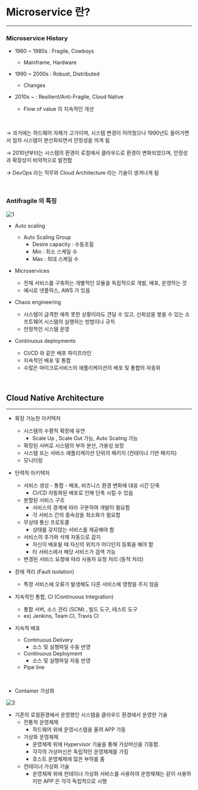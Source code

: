 
# Microservice 란?

---

### Microservice History

- 1960 ~ 1980s : Fragile, Cowboys
    - Mainframe, Hardware


- 1990 ~ 2000s : Robust, Distributed
    - Changes


- 2010s ~ : Resilient/Anti-Fragile, Cloud Native
    - Flow of value 의 지속적인 개선

<br />

→ 과거에는 하드웨어 자체가 고가이며, 시스템 변경이 어려웠으나 1990년도 들어가면서 점차 시스템이 분산화되면서 안정성을 띄게 됨

→ 2010년부터는 시스템의 환경이 로컬에서 클라우드로 환경이 변화되었으며, 안정성과 확장성이 비약적으로 발전함

→ DevOps 라는 직무와 Cloud Architecture 라는 기술이 생겨나게 됨

<br />

### Antifragile 의 특징

![1](https://user-images.githubusercontent.com/41246605/206187700-44658426-f897-4d7f-93a2-1ca7593fa881.png)

- Auto scaling
  - Auto Scaling Group
    - Desire capacity : 수동조절
    - Min : 최소 스케일 수
    - Max : 최대  스케일 수


- Microservices
  - 전체 서비스를 구축하는 개별적인 모듈을 독립적으로 개발, 배포, 운영하는 것
  - 예시로 넷플릭스, AWS 가 있음


- Chaos engineering
  - 시스템이 급격한 예측 못한 상황이라도 견딜 수 있고, 신뢰성을 쌓을 수 있는 소프트웨어 시스템의 실행하는 방법이나 규칙
  - 안정적인 시스템 운영


- Continuous deployments
  - CI/CD 와 같은 배포 파이프라인
  - 지속적인 배포 및 통합
  - 수많은 마이크로서비스의 애플리케이션의 배포 및 통합의 자동화

<br />

## Cloud Native Architecture

---


- 확장 가능한 아키텍처
  - 시스템의 수평적 확장에 유연
    - Scale Up , Scale Out 가능, Auto Scaling 가능
  - 확장된 서버로 시스템의 부하 분산, 가용성 보장
  - 시스템 또는 서비스 애플리케이션 단위의 패키지 (컨테이너 기반 패키지)
  - 모니터링


- 탄력적 아키텍처
  - 서비스 생성 - 통합 - 배포, 비즈니스 환경 변화에 대응 시간 단축
    - CI/CD 자동화된 배포로 인해 단축 시킬 수 있음
  - 분할된 서비스 구조
    - 서비스의 경계에 따라 구분하여 개발이 필요함
    - 각 서비스 간의 종속성을 최소화가 필요함
  - 무상태 통신 프로토콜
    - 상태를 갖지않는 서비스를 제공해야 함
  - 서비스의 추가와 삭제 자동으로 감지
    - 자신이 배포될 때 자신의 위치가 어디인지 등록을 해야 함
    - 타 서비스에서 해당 서비스가 검색 가능
  - 변경된 서비스 요청에 따라 사용자 요청 처리 (동적 처리)


- 장애 격리 (Fault isolation)
  - 특정 서비스에 오류가 발생해도 다른 서비스에 영향을 주지 않음


- 지속적인 통합, CI (Continuous Integration)
  - 통합 서버, 소스 관리 (SCM) , 빌드 도구, 테스트 도구
  - ex) Jenkins, Team CI, Travis CI


- 지속적 배포
  - Continuous Delivery
    - 소스 및 실행파일 수동 반영
  - Continuous Deployment
    - 소스 및 실행파일 자동 반영
  - Pipe line

<br />

- Container 가상화

![2](https://user-images.githubusercontent.com/41246605/206188733-2fcd3acd-e54f-4f82-bcc0-1f92a81433ef.png)


  - 기존의 로컬환경에서 운영했던 시스템을 클라우드 환경에서 운영한 기술
    - 전통적 운영체제
      - 하드웨어 위에 운영시스템을 올려 APP 가동
    - 가상화 운영체제
      - 운영체제 위에 Hypervisor 기술을 통해 가상머신을 기동함.
      - 각각의 가상머신은 독립적인 운영체제를 가짐
      - 호스트 운영체제에 많은 부하를 줌
    - 컨테이너 가상화 기술
      - 운영체제 위에 컨테이너 가상화 서비스를 사용하여 운영체제는 같이 사용하지만 APP 은 각각 독립적으로 시행



